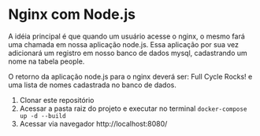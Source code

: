 # Nginx com Node.js

A idéia principal é que quando um usuário acesse o nginx, o mesmo fará uma chamada em nossa aplicação node.js. Essa aplicação por sua vez adicionará um registro em nosso banco de dados mysql, cadastrando um nome na tabela people.

O retorno da aplicação node.js para o nginx deverá ser: Full Cycle Rocks! e uma lista de nomes cadastrada no banco de dados.

1. Clonar este repositório
2. Acessar a pasta raiz do projeto e executar no terminal `docker-compose up -d --build`
3. Acessar via navegador http://localhost:8080/